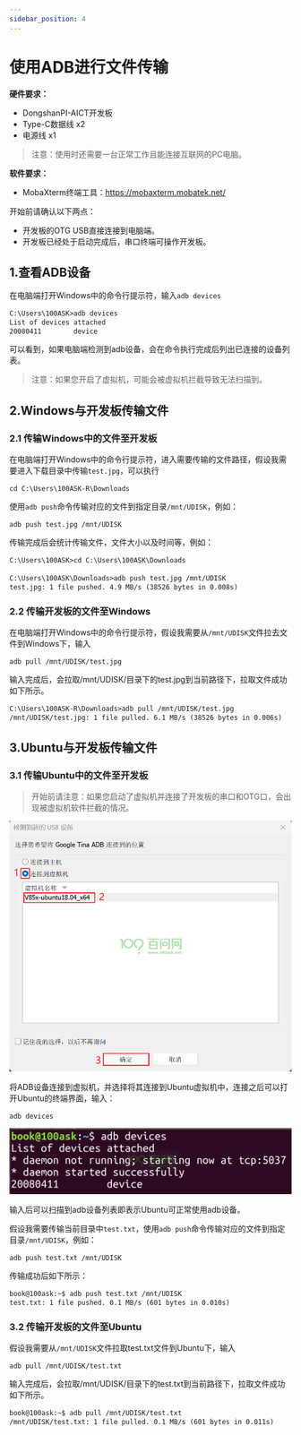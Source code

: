 ```yaml
---
sidebar_position: 4
---
```

# 使用ADB进行文件传输

**硬件要求：**

- DongshanPI-AICT开发板
- Type-C数据线 x2
- 电源线 x1

> 注意：使用时还需要一台正常工作且能连接互联网的PC电脑。

**软件要求：**

- MobaXterm终端工具：https://mobaxterm.mobatek.net/



开始前请确认以下两点：

- 开发板的OTG USB直接连接到电脑端。
- 开发板已经处于启动完成后，串口终端可操作开发板。



## 1.查看ADB设备

在电脑端打开Windows中的命令行提示符，输入`adb devices`

```
C:\Users\100ASK>adb devices
List of devices attached
20080411        device
```

可以看到，如果电脑端检测到adb设备，会在命令执行完成后列出已连接的设备列表。

> 注意：如果您开启了虚拟机，可能会被虚拟机拦截导致无法扫描到。



## 2.Windows与开发板传输文件

### 2.1 传输Windows中的文件至开发板

在电脑端打开Windows中的命令行提示符，进入需要传输的文件路径，假设我需要进入下载目录中传输`test.jpg`，可以执行

```
cd C:\Users\100ASK-R\Downloads
```

使用`adb push`命令传输对应的文件到指定目录`/mnt/UDISK`，例如：

```
adb push test.jpg /mnt/UDISK
```

传输完成后会统计传输文件，文件大小以及时间等，例如：

```
C:\Users\100ASK>cd C:\Users\100ASK\Downloads

C:\Users\100ASK\Downloads>adb push test.jpg /mnt/UDISK
test.jpg: 1 file pushed. 4.9 MB/s (38526 bytes in 0.008s)
```



### 2.2 传输开发板的文件至Windows

在电脑端打开Windows中的命令行提示符，假设我需要从`/mnt/UDISK`文件拉去文件到Windows下，输入

```
adb pull /mnt/UDISK/test.jpg
```

输入完成后，会拉取/mnt/UDISK/目录下的test.jpg到当前路径下，拉取文件成功如下所示。

```
C:\Users\100ASK-R\Downloads>adb pull /mnt/UDISK/test.jpg
/mnt/UDISK/test.jpg: 1 file pulled. 6.1 MB/s (38526 bytes in 0.006s)
```



## 3.Ubuntu与开发板传输文件

### 3.1 传输Ubuntu中的文件至开发板

> 开始前请注意：如果您启动了虚拟机并连接了开发板的串口和OTG口，会出现被虚拟机软件拦截的情况。

![image-20240402144610928.png](images/image-20240402144610928.png)

将ADB设备连接到虚拟机，并选择将其连接到Ubuntu虚拟机中，连接之后可以打开Ubuntu的终端界面，输入：

```
adb devices
```

![image-20240402145523188](images/image-20240402145523188.png)

输入后可以扫描到adb设备列表即表示Ubuntu可正常使用adb设备。



假设我需要传输当前目录中`test.txt`，使用`adb push`命令传输对应的文件到指定目录`/mnt/UDISK`，例如：

```
adb push test.txt /mnt/UDISK
```

传输成功后如下所示：

```
book@100ask:~$ adb push test.txt /mnt/UDISK
test.txt: 1 file pushed. 0.1 MB/s (601 bytes in 0.010s)
```

### 3.2 传输开发板的文件至Ubuntu

假设我需要从`/mnt/UDISK`文件拉取test.txt文件到Ubuntu下，输入

```
adb pull /mnt/UDISK/test.txt
```

输入完成后，会拉取/mnt/UDISK/目录下的test.txt到当前路径下，拉取文件成功如下所示。

```
book@100ask:~$ adb pull /mnt/UDISK/test.txt
/mnt/UDISK/test.txt: 1 file pulled. 0.1 MB/s (601 bytes in 0.011s)
```

